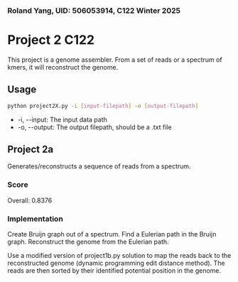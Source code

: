 ### Roland Yang, UID: 506053914, C122 Winter 2025

# Project 2 C122

This project is a genome assembler. From a set of reads or a spectrum of kmers, it will reconstruct the genome.

## Usage

```bash
python project2X.py -i [input-filepath] -o [output-filepath]
```

- -i, --input: The input data path
- -o, --output: The output filepath, should be a .txt file

## Project 2a

Generates/reconstructs a sequence of reads from a spectrum. 

### Score

Overall: 0.8376

### Implementation

Create Bruijn graph out of a spectrum. Find a Eulerian path in the Bruijn graph. Reconstruct the genome from the Eulerian path.

Use a modified version of project1b.py solution to map the reads back to the reconstructed genome (dynamic programming edit distance method). The reads are then sorted by their identified potential position in the genome.